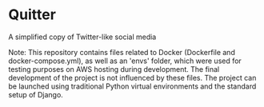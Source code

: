 # Quitter
A simplified copy of Twitter-like social media

Note: This repository contains files related to Docker (Dockerfile and docker-compose.yml), as well as an 'envs' folder, 
which were used for testing purposes on AWS hosting during development. The final development of the project is not influenced 
by these files. The project can be launched using traditional Python virtual environments and the standard setup of Django.
